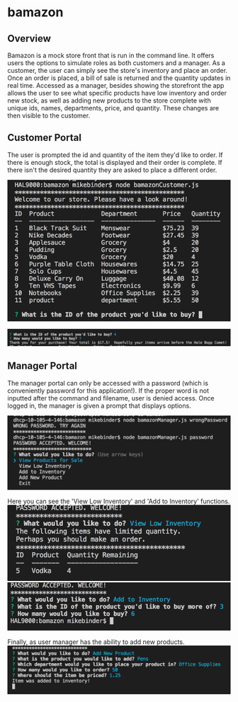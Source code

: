 # bamazon

## Overview

Bamazon is a mock store front that is run in the command line. It offers users the options to simulate roles as both customers and a manager. As a customer, the user can simply see the store's inventory and place an order. Once an order is placed, a bill of sale is returned and the quantity updates in real time. Accessed as a manager, besides showing the storefront the app allows the user to see what specific products have low inventory and order new stock, as well as adding new products to the store complete with unique ids, names, departments, price, and quantity. These changes are then visible to the customer.

## Customer Portal

The user is prompted the id and quantity of the item they'd like to order. If there is enough stock, the total is displayed and their order is complete. If there isn't the desired quantity they are asked to place a different order.

![customertable](./media/customertable.png)

![purchase](./media/customerpurchase.png)

## Manager Portal

The manager portal can only be accessed with a password (which is conveniently password for this application!). If the proper word is not inputted after the command and filename, user is denied access. Once logged in, the manager is given a prompt that displays options.

![manager](./media/manager.png)

Here you can see the 'View Low Inventory' and 'Add to Inventory' functions.
![stock](./media/limitedquantity.png)
![inv](./media/addinventory.png)

Finally, as user manager has the ability to add new products.
![tweets](./media/newproduct.png)

